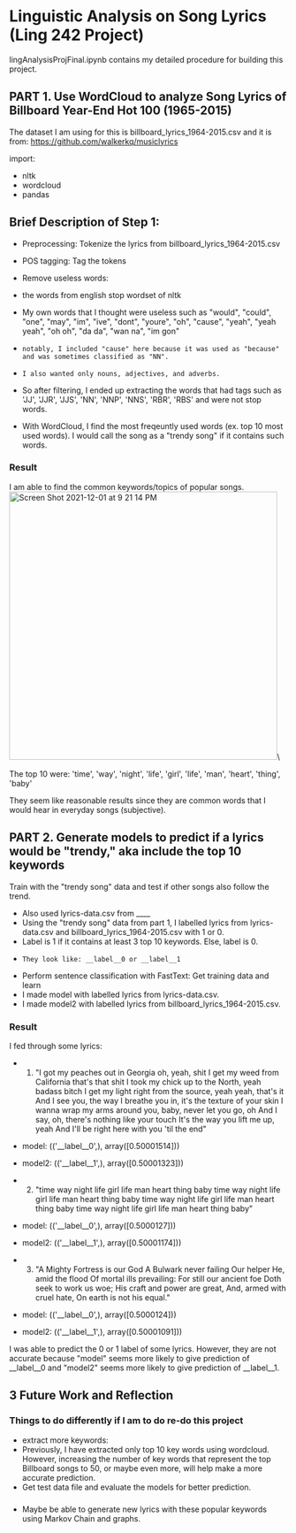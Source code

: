 # Linguistic Analysis on Song Lyrics (Ling 242 Project)
lingAnalysisProjFinal.ipynb contains my detailed procedure for building this project. 

## PART 1. Use WordCloud to analyze Song Lyrics of Billboard Year-End Hot 100 (1965-2015) 

The dataset I am using for this is billboard_lyrics_1964-2015.csv and it is from: https://github.com/walkerkq/musiclyrics

import: 
- nltk 
- wordcloud
- pandas

## Brief Description of  Step 1:
- Preprocessing: Tokenize the lyrics from billboard_lyrics_1964-2015.csv
- POS tagging: Tag the tokens 
- Remove useless words:
-   the words from english stop wordset of nltk
-   My own words that I thought were useless such as "would", "could", "one", "may", "im", "ive", "dont", "youre", "oh", "cause", "yeah", "yeah yeah", "oh oh", "da da", "wan na", "im gon"
-     notably, I included "cause" here because it was used as "because" and was sometimes classified as "NN". 
-     I also wanted only nouns, adjectives, and adverbs.
- So after filtering, I ended up extracting the words that had tags such as 'JJ', 'JJR', 'JJS', 'NN', 'NNP', 'NNS', 'RBR', 'RBS' and were not stop words. 

- With WordCloud, I find the most freqeuntly used words (ex. top 10 most used words). I would call the song as a "trendy song" if it contains such words.

### Result
I am able to find the common keywords/topics of popular songs.
<img width="485" alt="Screen Shot 2021-12-01 at 9 21 14 PM" src="https://user-images.githubusercontent.com/72051758/144362525-a6c84d10-cd17-4ab0-a488-005f6a6bdd65.png">\

The top 10 were: 'time', 'way', 'night', 'life', 'girl', 'life', 'man', 'heart', 'thing', 'baby'

They seem like reasonable results since they are common words that I would hear in everyday songs (subjective).

## PART 2. Generate models to predict if a lyrics would be "trendy," aka include the top 10 keywords
Train with the "trendy song" data and test if other songs also follow the trend. 
- Also used lyrics-data.csv from ____
- Using the "trendy song" data from part 1, I labelled lyrics from lyrics-data.csv and billboard_lyrics_1964-2015.csv with 1 or 0. 
-   Label is 1 if it contains at least 3 top 10 keywords. Else, label is 0.
-     They look like: __label__0 or __label__1
- Perform sentence classification with FastText: Get training data and learn
-   I made model with labelled lyrics from lyrics-data.csv.
-   I made model2 with labelled lyrics from billboard_lyrics_1964-2015.csv.

### Result

I fed through some lyrics: 
- 1. "I got my peaches out in Georgia oh, yeah, shit I get my weed from California that's that shit I took my chick up to the North, yeah badass bitch I get my light right from the source, yeah yeah, that's it And I see you, the way I breathe you in, it's the texture of your skin I wanna wrap my arms around you, baby, never let you go, oh And I say, oh, there's nothing like your touch It's the way you lift me up, yeah And I'll be right here with you 'til the end"
-   model: (('__label__0',), array([0.50001514]))
-   model2: (('__label__1',), array([0.50001323]))

- 2. "time way night life girl life man heart thing baby time way night life girl life man heart thing baby time way night life girl life man heart thing baby time way night life girl life man heart thing baby"
-   model: (('__label__0',), array([0.5000127]))
-   model2: (('__label__1',), array([0.50001174]))

- 3. "A Mighty Fortress is our God A Bulwark never failing Our helper He, amid the flood Of mortal ills prevailing: For still our ancient foe Doth seek to work us woe; His craft and power are great, And, armed with cruel hate, On earth is not his equal."
- model: (('__label__0',), array([0.5000124]))
- model2: (('__label__1',), array([0.50001091]))

I was able to predict the 0 or 1 label of some lyrics. However, they are not accurate because "model" seems more likely to give prediction of __label__0 and "model2" seems more likely to give prediction of __label__1. 


## 3 Future Work and Reflection

### Things to do differently if I am to do re-do this project
- extract more keywords:
-   Previously, I have extracted only top 10 key words  using wordcloud. However, increasing the number of key words that represent the top Billboard songs to 50, or maybe even more, will help make a more accurate prediction.
-   Get test data file and evaluate the models for better prediction.

### 
-   Maybe be able to generate new lyrics with these popular keywords using Markov Chain and graphs.





